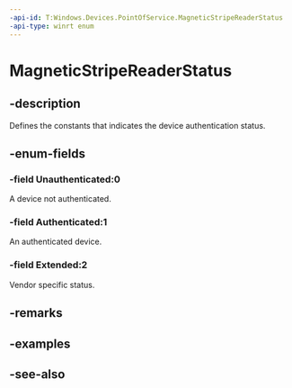 ```yaml
---
-api-id: T:Windows.Devices.PointOfService.MagneticStripeReaderStatus
-api-type: winrt enum
---
```


<!-- Enumeration syntax
public enum Windows.Devices.PointOfService.MagneticStripeReaderStatus : int
-->

# MagneticStripeReaderStatus

## -description
Defines the constants that indicates the device authentication status.

## -enum-fields
### -field Unauthenticated:0
A device not authenticated.

### -field Authenticated:1
An authenticated device.

### -field Extended:2
Vendor specific status.


## -remarks

## -examples

## -see-also